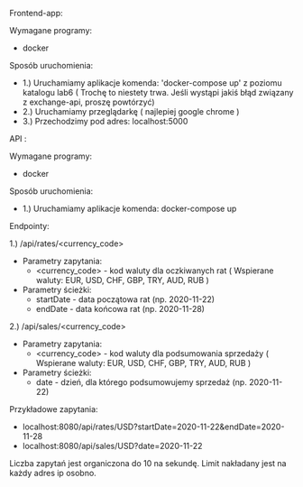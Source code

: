 Frontend-app:

Wymagane programy:
- docker

Sposób uruchomienia:
 - 1.) Uruchamiamy aplikacje komenda: 'docker-compose up' z poziomu katalogu lab6 
 ( Trochę to niestety trwa. Jeśli wystąpi jakiś błąd związany z exchange-api, proszę powtórzyć)
 - 2.) Uruchamiamy przeglądarkę ( najlepiej google chrome )
 - 3.) Przechodzimy pod adres: localhost:5000

API :

Wymagane programy:
- docker

Sposób uruchomienia:
 - 1.) Uruchamiamy aplikacje komenda: docker-compose up

Endpointy:

1.) /api/rates/<currency_code>
- Parametry zapytania:
    - <currency_code> - kod waluty dla oczkiwanych rat ( Wspierane waluty: EUR, USD, CHF, GBP, TRY, AUD, RUB )
- Parametry ścieżki:
    - startDate - data początowa rat (np. 2020-11-22)
    - endDate - data końcowa rat (np. 2020-11-28)


2.) /api/sales/<currency_code>
- Parametry zapytania:
    - <currency_code> - kod waluty dla podsumowania sprzedaży ( Wspierane waluty: EUR, USD, CHF, GBP, TRY, AUD, RUB )
- Parametry ścieżki:
    - date - dzień, dla którego podsumowujemy sprzedaż (np. 2020-11-22)


Przykładowe zapytania:

- localhost:8080/api/rates/USD?startDate=2020-11-22&endDate=2020-11-28
- localhost:8080/api/sales/USD?date=2020-11-22


Liczba zapytań jest organiczona do 10 na sekundę. 
Limit nakładany jest na każdy adres ip osobno. 
